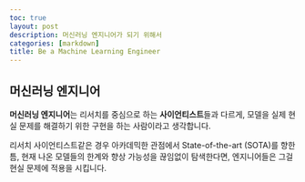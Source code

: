```yaml
---
toc: true
layout: post
description: 머신러닝 엔지니어가 되기 위해서
categories: [markdown]
title: Be a Machine Learning Engineer
---
```


## 머신러닝 엔지니어

**머신러닝 엔지니어**는 리서치를 중심으로 하는 **사이언티스트**들과 다르게, 모델을 실제 현실 문제를 해결하기 위한 구현을 하는 사람이라고 생각합니다. 

리서치 사이언티스트같은 경우 아카데믹한 관점에서 State-of-the-art (SOTA)를 향한 틈, 현재 나온 모델들의 한계와 향상 가능성을 끊임없이 탐색한다면, 엔지니어들은 그걸 현실 문제에 적용을 시킵니다.
